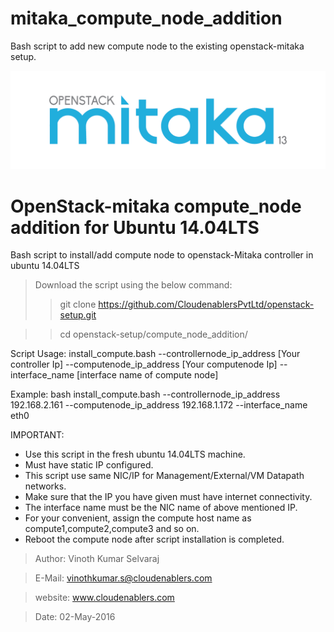 # mitaka_compute_node_addition
Bash script to add new compute node to the existing openstack-mitaka setup.

![alt tag](https://github.com/CloudenablersPvtLtd/openstack-setup/blob/mitaka/openstack-mitaka/mitaka_configration/openstack-mitaka-logo.png)

# OpenStack-mitaka compute_node addition for Ubuntu 14.04LTS
Bash script to install/add compute node to openstack-Mitaka controller in ubuntu 14.04LTS

>Download the script using the below command:
>>git clone https://github.com/CloudenablersPvtLtd/openstack-setup.git

>>cd openstack-setup/compute_node_addition/

Script Usage: install_compute.bash --controllernode_ip_address [Your controller Ip] --computenode_ip_address [Your computenode Ip] --interface_name [interface name of compute node]

Example: bash install_compute.bash --controllernode_ip_address 192.168.2.161 --computenode_ip_address 192.168.1.172 --interface_name eth0

IMPORTANT:
  - Use this script in the fresh ubuntu 14.04LTS machine.
  - Must have static IP configured.
  - This script use same NIC/IP for Management/External/VM Datapath networks.
  - Make sure that the IP you have given must have internet connectivity.
  - The interface name must be the NIC name of above mentioned IP.
  - For your convenient, assign the compute host name as compute1,compute2,compute3 and so on.
  - Reboot the compute node after script installation is completed. 

> Author: Vinoth Kumar Selvaraj

> E-Mail: vinothkumar.s@cloudenablers.com

> website: www.cloudenablers.com

> Date: 02-May-2016
